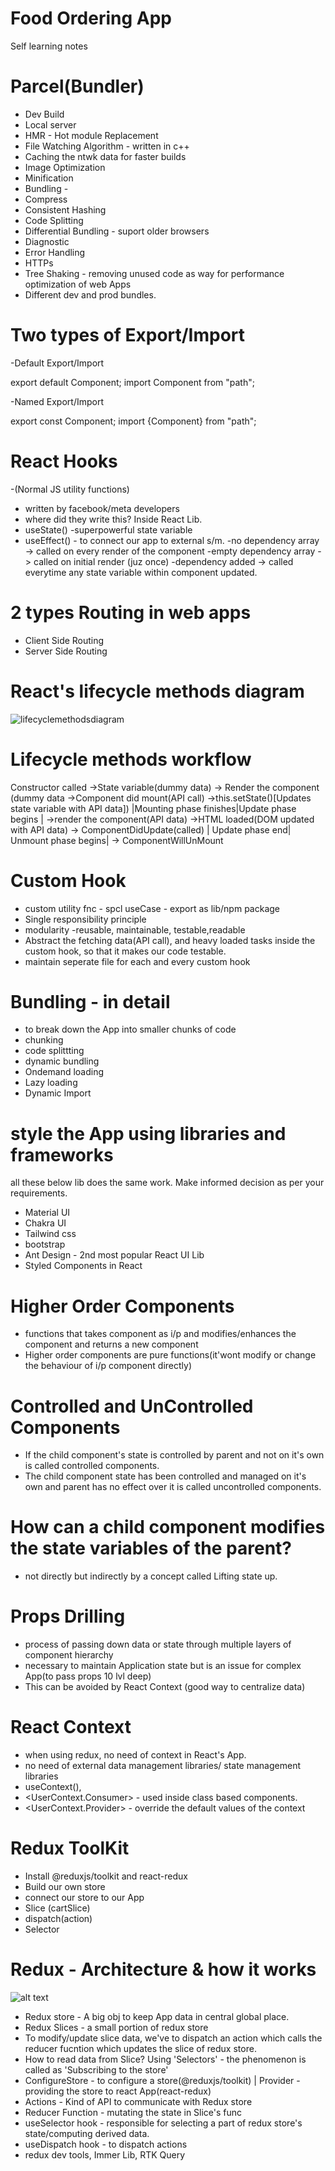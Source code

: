 # Food Ordering App

Self learning notes

# Parcel(Bundler)

- Dev Build
- Local server
- HMR - Hot module Replacement
- File Watching Algorithm - written in c++
- Caching the ntwk data for faster builds
- Image Optimization
- Minification
- Bundling -
- Compress
- Consistent Hashing
- Code Splitting
- Differential Bundling - suport older browsers
- Diagnostic
- Error Handling
- HTTPs
- Tree Shaking - removing unused code as way for performance optimization of web Apps
- Different dev and prod bundles.

# Two types of Export/Import

-Default Export/Import

export default Component;
import Component from "path";

-Named Export/Import

export const Component;
import {Component} from "path";

# React Hooks

-(Normal JS utility functions)

- written by facebook/meta developers
- where did they write this? Inside React Lib.
- useState() -superpowerful state variable
- useEffect() - to connect our app to external s/m.
  -no dependency array -> called on every render of the component
  -empty dependency array - > called on initial render (juz once)
  -dependency added -> called everytime any state variable within component updated.

# 2 types Routing in web apps

- Client Side Routing
- Server Side Routing

# React's lifecycle methods diagram

![lifecyclemethodsdiagram](image.png)

# Lifecycle methods workflow

Constructor called ->State variable(dummy data) -> Render the component (dummy data ->Component did mount(API call) ->this.setState()[Updates state variable with API data]) |Mounting phase finishes|Update phase begins | ->render the component(API data) ->HTML loaded(DOM updated with API data) -> ComponentDidUpdate(called) | Update phase end| Unmount phase begins| -> ComponentWillUnMount

# Custom Hook

- custom utility fnc - spcl useCase - export as lib/npm package
- Single responsibility principle
- modularity -reusable, maintainable, testable,readable
- Abstract the fetching data(API call), and heavy loaded tasks inside the custom hook, so that it makes our code testable.
- maintain seperate file for each and every custom hook

# Bundling - in detail

- to break down the App into smaller chunks of code
- chunking
- code splittting
- dynamic bundling
- Ondemand loading
- Lazy loading
- Dynamic Import

# style the App using libraries and frameworks

all these below lib does the same work. Make informed decision as per your requirements.

- Material UI
- Chakra UI
- Tailwind css
- bootstrap
- Ant Design - 2nd most popular React UI Lib
- Styled Components in React

# Higher Order Components

- functions that takes component as i/p and modifies/enhances the component and returns a new component
- Higher order components are pure functions(it'wont modify or change the behaviour of i/p component directly)

# Controlled and UnControlled Components

- If the child component's state is controlled by parent and not on it's own is called controlled components.
- The child component state has been controlled and managed on it's own and parent has no effect over it is called uncontrolled components.

# How can a child component modifies the state variables of the parent?

- not directly but indirectly by a concept called Lifting state up.

# Props Drilling

- process of passing down data or state through multiple layers of component hierarchy
- necessary to maintain Application state but is an issue for complex App(to pass props 10 lvl deep)
- This can be avoided by React Context (good way to centralize data)

# React Context

- when using redux, no need of context in React's App.
- no need of external data management libraries/ state management libraries
- useContext(),
- <UserContext.Consumer> - used inside class based components.
- <UserContext.Provider> - override the default values of the context

# Redux ToolKit

- Install @reduxjs/toolkit and react-redux
- Build our own store
- connect our store to our App
- Slice (cartSlice)
- dispatch(action)
- Selector

# Redux - Architecture & how it works

![alt text](image-1.png)

- Redux store - A big obj to keep App data in central global place.
- Redux Slices - a small portion of redux store
- To modify/update slice data, we've to dispatch an action which calls the reducer fucntion which updates the slice of redux store.
- How to read data from Slice? Using 'Selectors' - the phenomenon is called as 'Subscribing to the store'
- ConfigureStore - to configure a store(@reduxjs/toolkit) | Provider - providing the store to react App(react-redux)
- Actions - Kind of API to communicate with Redux store
- Reducer Function - mutating the state in Slice's func
- useSelector hook - responsible for selecting a part of redux store's state/computing derived data.
- useDispatch hook - to dispatch actions
- redux dev tools, Immer Lib, RTK Query
